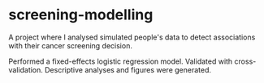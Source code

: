 # screening-modelling
A project where I analysed simulated people's data to detect associations with their cancer screening decision.

Performed a fixed-effects logistic regression model. Validated with cross-validation. Descriptive analyses and figures were generated.
